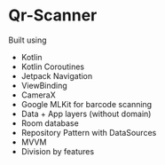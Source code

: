 # Qr-Scanner
Built using
* Kotlin
* Kotlin Coroutines
* Jetpack Navigation
* ViewBinding
* CameraX
* Google MLKit for barcode scanning
* Data + App layers (without domain)
* Room database
* Repository Pattern with DataSources
* MVVM
* Division by features
